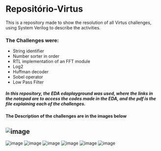 # Repositório-Virtus
This is a repository made to show the resolution of all Virtus challenges, using System Verilog to describe the activities.

### The Challenges were:
* String identifier
* Number sorter in order
* RTL implementation of an FFT module
* Log2
* Huffman decoder
* Sobel operator
* Low Pass Filter

##### In this repository, the EDA edaplayground was used, where the links in the notepad are to access the codes made in the EDA, and the pdf is the file explaining each of the challenges.

#### The Description of the challenges are in the images below

![image](https://user-images.githubusercontent.com/96848397/221369417-2540de14-81ad-4df1-b8e9-40e82262836e.png)
---------------------------------------------------------------------------------------------------------------
![image](https://user-images.githubusercontent.com/96848397/221369427-01d64a03-7ec8-4b4f-a813-51276a77533c.png)
![image](https://user-images.githubusercontent.com/96848397/221369442-404b9972-7f68-41ec-9e87-5971bf1f8eef.png)
![image](https://user-images.githubusercontent.com/96848397/221369449-8f1fcb70-73e1-4cec-9955-e4873c2f70fa.png)
![image](https://user-images.githubusercontent.com/96848397/221369490-507bc387-6d31-4772-b9c2-f201c7ecc778.png)
![image](https://user-images.githubusercontent.com/96848397/221369498-ea647147-928e-4b7e-a010-1406b09416b9.png)
![image](https://user-images.githubusercontent.com/96848397/221369505-8a749db0-eb79-4492-a3fc-0ed1a4b17975.png)
